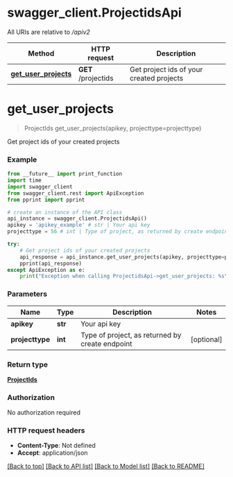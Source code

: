 # swagger_client.ProjectidsApi

All URIs are relative to */apiv2*

Method | HTTP request | Description
------------- | ------------- | -------------
[**get_user_projects**](ProjectidsApi.md#get_user_projects) | **GET** /projectids | Get project ids of your created projects

# **get_user_projects**
> ProjectIds get_user_projects(apikey, projecttype=projecttype)

Get project ids of your created projects

### Example
```python
from __future__ import print_function
import time
import swagger_client
from swagger_client.rest import ApiException
from pprint import pprint

# create an instance of the API class
api_instance = swagger_client.ProjectidsApi()
apikey = 'apikey_example' # str | Your api key
projecttype = 56 # int | Type of project, as returned by create endpoint (optional)

try:
    # Get project ids of your created projects
    api_response = api_instance.get_user_projects(apikey, projecttype=projecttype)
    pprint(api_response)
except ApiException as e:
    print("Exception when calling ProjectidsApi->get_user_projects: %s\n" % e)
```

### Parameters

Name | Type | Description  | Notes
------------- | ------------- | ------------- | -------------
 **apikey** | **str**| Your api key | 
 **projecttype** | **int**| Type of project, as returned by create endpoint | [optional] 

### Return type

[**ProjectIds**](ProjectIds.md)

### Authorization

No authorization required

### HTTP request headers

 - **Content-Type**: Not defined
 - **Accept**: application/json

[[Back to top]](#) [[Back to API list]](../README.md#documentation-for-api-endpoints) [[Back to Model list]](../README.md#documentation-for-models) [[Back to README]](../README.md)

